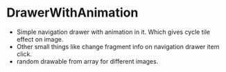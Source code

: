 DrawerWithAnimation
===================

- Simple navigation drawer with animation in it. Which gives cycle tile effect on image.
- Other small things like change fragment info on navigation drawer item click.
- random drawable from array for different images.
